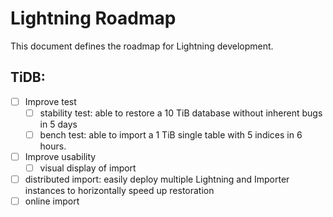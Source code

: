 # Lightning Roadmap

This document defines the roadmap for Lightning development.

## TiDB:

+ [ ] Improve test
    - [ ] stability test: able to restore a 10 TiB database without inherent bugs in 5 days
    - [ ] bench test: able to import a 1 TiB single table with 5 indices in 6 hours.
+ [ ] Improve usability
    - [ ] visual display of import
+ [ ] distributed import: easily deploy multiple Lightning and Importer instances to horizontally speed up restoration
+ [ ] online import
